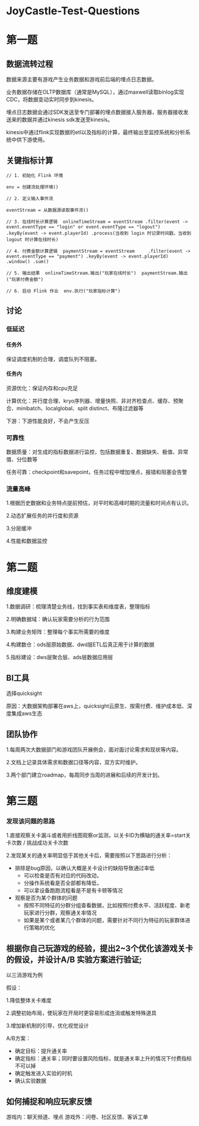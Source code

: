 # JoyCastle-Test-Questions
# 第一题

## 数据流转过程

数据来源主要有游戏产生业务数据和游戏前后端的埋点日志数据。

业务数据存储在OLTP数据库（通常是MySQL），通过maxwell读取binlog实现CDC，将数据变动实时同步到kinesis。

埋点日志数据会通过SDK发送至专门部署的埋点数据接入服务器，服务器接收发送来的数据并通过kinesis sdk发送至kinesis。

kinesis中通过flink实现数据的etl以及指标的计算，最终输出至监控系统和分析系统中供下游使用。

## 关键指标计算

`// 1. 初始化 Flink 环境 `

`env = 创建流处理环境() `

`// 2. 定义输入事件流 `

`eventStream = 从数据源读取事件流() `

`// 3. 在线时长计算逻辑 
onlineTimeStream = eventStream
                        .filter(event -> event.eventType == "login" or event.eventType == "logout")
                        .keyBy(event -> event.playerId)
                        .process(当收到 login 时记录时间戳，当收到 logout 时计算在线时长)` 

`// 4. 付费金额计算逻辑 
paymentStream = eventStream    
                        .filter(event -> event.eventType == "payment")
                        .keyBy(event -> event.playerId)
                        .window()
                        .sum()` 

`// 5. 输出结果 
onlineTimeStream.输出("玩家在线时长") 
paymentStream.输出("玩家付费金额")`

`// 6. 启动 Flink 作业 
env.执行("玩家指标计算")`

## 讨论

### 低延迟

#### 任务外

保证调度机制的合理，调度队列不阻塞。

#### 任务内

资源优化：保证内存和cpu充足

计算优化：并行度合理、kryo序列器、增量快照、非对齐检查点、缓存、预聚合、minibatch、localglobal、split distinct、布隆过滤器等

下游：下游性能良好，不会产生反压

### 可靠性

数据质量：对生成的指标数据进行监控，包括数据重复、数据缺失、极值、异常值、分位数等

任务可靠：checkpoint和savepoint，任务过程中增加埋点，报错和阻塞会告警

### 流量高峰

1.根据历史数据和业务特点提前预估，对平时和高峰时期的流量和时间点有认识。

2.动态扩展任务的并行度和资源

3.分层缓冲

4.性能和数据监控

# 第二题

## 维度建模

1.数据调研：梳理清楚业务线，找到事实表和维度表，整理指标

2.明确数据域：确认玩家需要分析的行为范围

3.构建业务矩阵：整理每个事实所需要的维度

4.构建数仓：ods层原始数据、dwd层ETL后真正用于计算的数据

5.指标建设：dws层聚合层、ads层数据应用层

## BI工具

选择quicksight

原因：大数据架构部署在aws上，quicksight云原生、按需付费、维护成本低、深度集成aws生态

## 团队协作

1.每周两次大数据部门和游戏团队开展例会，面对面讨论需求和现状等内容。

2.文档上记录具体需求和数据口径等内容，双方实时维护。

3.两个部门建立roadmap，每周同步当周的进展和后续的开发计划。

# 第三题

### 发现该问题的思路

1.直接观察关卡漏斗或者用折线图观察or监测，以关卡ID为横轴的通关率=start关卡次数 / 挑战成功关卡次数

2.发现某关的通关率明显低于其他关卡后，需要按照以下思路进行分析：

+ 排除是bug原因，以确认大概是关卡设计的缺陷导致通过率低
  + 可以检查是否有对应的代码改动，
  + 分操作系统看是否全部都有降低，
  + 可以拿设备跑跑流程看是不是有卡顿等情况
+ 观察是否为某个群体的问题
  + 按照不同特征的分群分组查看数据，比如按照付费水平、活跃程度、新老玩家进行分群，观察通关率情况
  + 如果是某个或者某几个群体的问题，需要针对不同行为特征的玩家群体进行策略的优化 

## 根据你自己玩游戏的经验，提出2~3个优化该游戏关卡的假设，并设计A/B 实验方案进行验证;

以三消游戏为例

假设：

1.降低整体关卡难度

2.调整初始布局，使玩家在开局时更容易形成连消或触发特殊道具

3.增加新机制的引导，优化视觉设计

A/B方案：

+ 确定目标：提升通关率
+ 确定指标：通关率；同时要设置风险指标，就是通关率上升的情况下付费指标不可以掉
+ 确定触发进入实验的时机
+ 确认实验数据

## 如何捕捉和响应玩家反馈

游戏内：聊天频道、埋点
游戏外：问卷、社区反馈、客诉工单